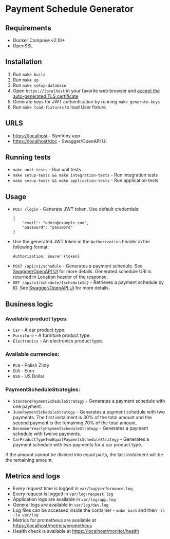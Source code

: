 # Payment Schedule Generator
## Requirements
- Docker Compose v2.10+
- OpenSSL

## Installation
1. Run `make build` 
2. Run `make up`
3. Run `make setup-database`
4. Open `https://localhost` in your favorite web browser and [accept the auto-generated TLS certificate](https://stackoverflow.com/a/15076602/1352334)
5. Generate keys for JWT authentication by running `make generate-keys`
6. Run `make load-fixtures` to load User fixture

## URLS
- [https://localhost](https://localhost) - Symfony app
- [https://localhost/doc](https://localhost/doc) - Swagger/OpenAPI UI

## Running tests
- `make unit-tests` - Run unit tests
- `make setup-tests && make integration-tests` - Run integration tests
- `make setup-tests && make application-tests` - Run application tests

## Usage
- `POST /login` - Generate JWT token. Use default credentials: 
    ```
    {
        "email": "admin@example.com",
        "password": "password"
    }
    ```
- Use the generated JWT token in the `Authorization` header in the following format:
    ```
    Authorization: Bearer {token}
    ```
- `POST /api/v1/schedule` - Generates a payment schedule. See [Swagger/OpenAPI UI](https://localhost/doc) for more details.
    Generated schedule URI is returned in Location header of the response.
- `GET /api/v1/schedule/{scheduleId}` - Retrieves a payment schedule by ID. See [Swagger/OpenAPI UI](https://localhost/doc) for more details.

## Business logic

### Available product types:
- `Car` - A car product type.
- `Furniture` - A furniture product type.
- `Electronics` - An electronics product type.

### Available currencies:
- `PLN` - Polish Zloty
- `EUR` - Euro
- `USD` - US Dollar

### PaymentScheduleStrategies:
- `StandardPaymentScheduleStrategy` - Generates a payment schedule with one payment.
- `JunePaymentScheduleStrategy` - Generates a payment schedule with two payments. 
The first instalment is 30% of the total amount and the second payment is the remaining 70% of the total amount.
- `DecemberYearlyPaymentScheduleStrategy` - Generates a payment schedule with twelve payments. 
- `CarProductTypeTwoEqualPaymentsScheduleStrategy` - Generates a payment schedule with two payments for a car product type.

If the amount cannot be divided into equal parts, the last instalment will be the remaining amount.

## Metrics and logs
- Every request time is logged in `var/log/performance.log`
- Every request is logged in `var/log/request.log`
- Application logs are available in `var/log/app.log`
- General logs are available in `var/log/dev.log`
- Log files can be accessed inside the container - `make bash` and then `-ls -la var/log`
- Metrics for prometheus are available at [https://localhost/metrics/prometheus](https://localhost/metrics/prometheus)
- Health check is available at [https://localhost/monitor/health](https://localhost/monitor/health)
